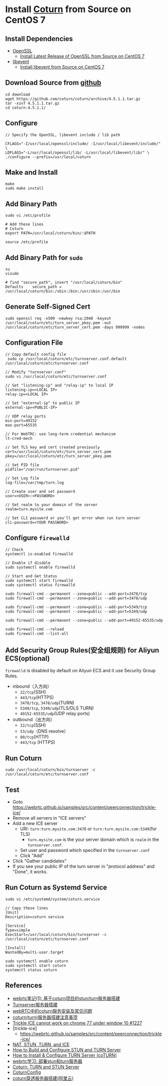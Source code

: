 # Install [Coturn](https://github.com/coturn/coturn) from Source on CentOS 7

## Install Dependencies
* [OpenSSL](https://www.openssl.org/)
  * [Install Latest Release of OpenSSL from Source on CentOS 7](https://github.com/northbright/Notes/blob/master/openssl/install-latest-openssl-from-source-on-centos-7.md)
* [libevent](http://libevent.org/)
  * [Install libevent from Source on CentOS 7](https://github.com/northbright/Notes/blob/master/libevent/install-libevent-from-source-on-centos.md) 

## Download Source from [github](https://github.com/coturn/coturn/releases)
```
cd download
wget https://github.com/coturn/coturn/archive/4.5.1.1.tar.gz
tar -xzvf 4.5.1.1.tar.gz
cd coturn-4.5.1.1/
```

## Configure

```
// Specify the OpenSSL, libevent include / lib path

CFLAGS="-I/usr/local/openssl/include/ -I/usr/local/libevent/include/" \
LDFLAGS="-L/usr/local/openssl/lib/ -L/usr/local/libevent/lib/" \
./configure --prefix=/usr/local/coturn
```

## Make and Install
```
make
sudo make install
```

## Add Binary Path
```
sudo vi /etc/profile

# Add these lines
# Coturn
export PATH=/usr/local/coturn/bin/:$PATH
```

```
source /etc/profile
```

## Add Binary Path for `sudo`
```
su
visudo

# find "secure_path", insert "/usr/local/coturn/bin"
Defaults    secure_path = /usr/local/coturn/bin:/sbin:/bin:/usr/sbin:/usr/bin
```

## Generate Self-Signed Cert
```
sudo openssl req -x509 -newkey rsa:2048 -keyout /usr/local/coturn/etc/turn_server_pkey.pem -out /usr/local/coturn/etc/turn_server_cert.pem -days 999999 -nodes
```

## Configuration File
```
// Copy default config file
 sudo cp /usr/local/coturn/etc/turnserver.conf.default /usr/local/coturn/etc/turnserver.conf
```

```
// Modify "turnserver.conf"
sudo vi /usr/local/coturn/etc/turnserver.conf

// Set "listening-ip" and "relay-ip" to local IP
listening-ip=<LOCAL IP>
relay-ip=<LOCAL IP>

// Set "external-ip" to public IP
external-ip=<PUBLIC-IP>

// UDP relay ports
min-port=49152
max-port=65535

// For WebTRC: use long-term credential mechanism
lt-cred-mech

// Set TLS key and cert created previously
cert=/usr/local/coturn/etc/turn_server_cert.pem
pkey=/usr/local/coturn/etc/turn_server_pkey.pem

// Set PID file
pidfile="/var/run/turnserver.pid"

// Set Log file
log-file=/var/tmp/turn.log

// Create user and set password
user=<USER>:<PASSWORD>

// Set realm to your domain of the server
realm=turn.mysite.com

// Set CLI password or you'll get error when run turn server
cli-password=<YOUR PASSWORD>
```

## Configure `firewalld`
```
// Check
systemctl is-enabled firewalld

// Enable if disable
sudo systemctl enable firewalld

// Start and Get Status
sudo systemctl start firewalld
sudo systemctl status firewalld
```

```
sudo firewall-cmd --permanent --zone=public --add-port=3478/tcp
sudo firewall-cmd --permanent --zone=public --add-port=3478/udp

sudo firewall-cmd --permanent --zone=public --add-port=5349/tcp
sudo firewall-cmd --permanent --zone=public --add-port=5349/udp

sudo firewall-cmd --permanent --zone=public --add-port=49152-65535/udp

sudo firewall-cmd --reload
sudo firewall-cmd --list-all
```

## Add Security Group Rules(安全组规则) for Aliyun ECS(optional)
`firewalld` is disabled by default on Aliyun ECS and it use Security Group Rules.

* inbound（入方向）
  * `22/tcp`(SSH) 
  * `443/tcp`(HTTPS)
  * `3478/tcp`, `3478/udp`(TURN)
  * `5349/tcp`, `5349/udp`(TLS/DLS TURN)
  * `49152-65535/udp`(UDP relay ports)
* outbound（出方向） 
  * `22/tcp`(SSH)
  * `53/udp`（DNS resolve）
  * `80/tcp`(HTTP)
  * `443/tcp` (HTTPS)

## Run Coturn
```
sudo /usr/local/coturn/bin/turnserver -c /usr/local/coturn/etc/turnserver.conf
```

## Test
* Goto <https://webrtc.github.io/samples/src/content/peerconnection/trickle-ice/>
* Remove all servers in "ICE servers"
* Add a new ICE server
  * URI: `turn:turn.mysite.com:3478` or `turn:turn.mysite.com:5349`(for TLS)
    * `turn.mysite.com` is the your server domain which is `realm` in the `turnserver.conf`.
  * Set user and password which specified in the `turnserver.conf`
  * Click "Add"
* Click "Gather candidates"
* If you see your public IP of the turn server in "protocol address" and "Done", it works.

## Run Coturn as Systemd Service
```
sudo vi /etc/systemd/system/coturn.service
```
```
// Copy these lines
[Unit]
Description=coturn service

[Service]
Type=simple
ExecStart=/usr/local/coturn/bin/turnserver -c /usr/local/coturn/etc/turnserver.conf

[Install]
WantedBy=multi-user.target
```
```
sudo systemctl enable coturn
sudo systemctl start coturn
systemctl status coturn
```

## References
* [webrtc笔记(1): 基于coturn项目的stun/turn服务器搭建](https://www.cnblogs.com/yjmyzz/p/how-to-install-coturn-on-ubuntu.html)
* [Turnserver服务器搭建](https://yq.aliyun.com/articles/670085)
* [webRTC中的coturn服务安装及常见问题](https://blog.csdn.net/qq_35432904/article/details/103808345)
* [coturn(turn)服务器搭建注意事项](https://www.jianshu.com/p/9f98042ac0f6)
* [Trickle ICE cannot work on chrome 77 under window 10 #1227](https://github.com/webrtc/samples/issues/1227)
* [trickle-ice]
  * <https://webrtc.github.io/samples/src/content/peerconnection/trickle-ice/>
* [NAT, STUN, TURN, and ICE](https://www.thirdlane.com/blog/nat-stun-turn-and-ice)
* [How to Build and Configure STUN and TURN Server](https://www.thirdlane.com/blog/how-to-build-and-configure-stun-and-turn-server)
* [How to Install & Configure TURN Server (coTURN)](https://fatiherikci.com/en/how-to-install-turn-coturn/)
* [webrtc学习: 部署stun和turn服务器](https://www.cnblogs.com/lingdhox/p/4209659.html)
* [Coturn: TURN and STUN Server](https://zhuanlan.zhihu.com/p/32093871)
* [CoturnConfig](https://github.com/coturn/coturn/wiki/CoturnConfig)
* [coturn穿透服务器搭建(阿里云)](https://www.jianshu.com/p/915eab39476d)

